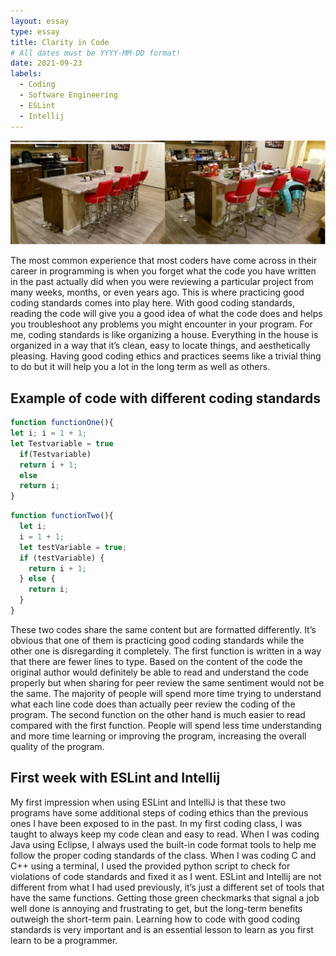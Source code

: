 ```yaml
---
layout: essay
type: essay
title: Clarity in Code
# All dates must be YYYY-MM-DD format!
date: 2021-09-23
labels:
  - Coding
  - Software Engineering
  - ESLint
  - Intellij
---
```

<img class="ui image" src="/images/codeS1.jpg">

The most common experience that most coders have come across in their career in programming is when you forget what the code you have written in the past actually did when you were reviewing a particular project from many weeks, months, or even years ago. This is where practicing good coding standards comes into play here. With good coding standards, reading the code will give you a good idea of what the code does and helps you troubleshoot any problems you might encounter in your program. For me, coding standards is like organizing a house. Everything in the house is organized in a way that it’s clean, easy to locate things, and aesthetically pleasing. Having good coding ethics and practices seems like a trivial thing to do but it will help you a lot in the long term as well as others. 

## Example of code with different coding standards
```javascript
function functionOne(){
let i; i = 1 + 1;
let Testvariable = true
  if(Testvariable)
  return i + 1;
  else
  return i;
}
```

```javascript
function functionTwo(){
  let i;
  i = 1 + 1;
  let testVariable = true;
  if (testVariable) {
    return i + 1;
  } else {
    return i;
  }
}
```
These two codes share the same content but are formatted differently. It’s obvious that one of them is practicing good coding standards while the other one is disregarding it completely. The first function is written in a way that there are fewer lines to type. Based on the content of the code the original author would definitely be able to read and understand the code properly but when sharing for peer review the same sentiment would not be the same. The majority of people will spend more time trying to understand what each line code does than actually peer review the coding of the program. The second function on the other hand is much easier to read compared with the first function. People will spend less time understanding and more time learning or improving the program, increasing the overall quality of the program. 

## First week with ESLint and Intellij
My first impression when using ESLint and IntelliJ is that these two programs have some additional steps of coding ethics than the previous ones I have been exposed to in the past. In my first coding class, I was taught to always keep my code clean and easy to read. When I was coding Java using Eclipse, I always used the built-in code format tools to help me follow the proper coding standards of the class. When I was coding C and C++ using a terminal, I used the provided python script to check for violations of code standards and fixed it as I went. ESLint and Intellij are not different from what I had used previously, it’s just a different set of tools that have the same functions. Getting those green checkmarks that signal a job well done is annoying and frustrating to get, but the long-term benefits outweigh the short-term pain. Learning how to code with good coding standards is very important and is an essential lesson to learn as you first learn to be a programmer. 

